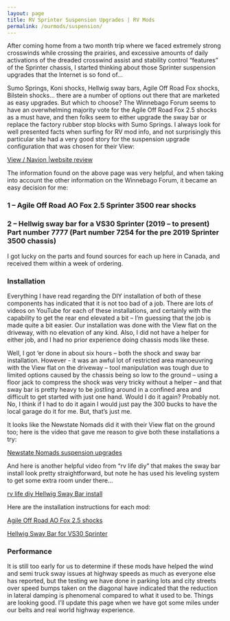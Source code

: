 ```yaml
---
layout: page
title: RV Sprinter Suspension Upgrades | RV Mods
permalink: /ourmods/suspension/
---
```

After coming home from a two month trip where we faced extremely strong crosswinds while crossing the prairies, and excessive amounts of daily activations of the dreaded crosswind assist and stability control “features” of the Sprinter chassis, I started thinking about those Sprinter suspension upgrades that the Internet is so fond of...

Sumo Springs, Koni shocks, Hellwig sway bars, Agile Off Road Fox shocks, Bilstein shocks... there are a number of options out there that are marketed as easy upgrades.  But which to choose?  The Winnebago Forum seems to have an overwhelming majority vote for the Agile Off Road Fox 2.5 shocks as a must have, and then folks seem to either upgrade the sway bar or replace the factory rubber stop blocks with Sumo Springs.  I always look for well presented facts when surfing for RV mod info, and not surprisingly this particular site had a very good story for the suspension upgrade configuration that was chosen for their View:

[View / Navion |website review](https://www.viewnavion.com/mods/suspension)

The information found on the above page was very helpful, and when taking into account the other information on the Winnebago Forum, it became an easy decision for me:

 <h3>1 – Agile Off Road AO Fox 2.5 Sprinter 3500 rear shocks</h3>

<h3>2 – Hellwig sway bar for a VS30 Sprinter (2019 – to present) Part number 7777  (Part number 7254 for the pre 2019  Sprinter 3500 chassis)</h3>

I got lucky on the parts and found sources for each up here in Canada, and received them within a week of ordering.

<h3>Installation</h3>

Everything I have read regarding the DIY installation of both of these components has indicated that it is not too bad of a job.  There are lots of videos on YouTube for each of these installations, and certainly with the capability to get the rear end elevated a bit – I’m guessing that the job is made quite a bit easier.  Our installation was done with the View flat on the driveway, with no elevation of any kind.  Also, I did not have a helper for either job, and I had no prior experience doing chassis mods like these.

Well, I got ‘er done in about six hours – both the shock and sway bar installation.  However - it was an awful lot of restricted area manoeuvring with the View flat on the driveway – tool manipulation was tough due to limited options caused by the chassis being so low to the ground – using a floor jack to compress the shock was very tricky without a helper – and that sway bar is pretty heavy to be jostling around in a confined area and difficult to get started with just one hand.  Would I do it again?  Probably not.  No, I think if I had to do it again I would just pay the 300 bucks to have the local garage do it for me.  But, that’s just me.

It looks like the Newstate Nomads did it with their View flat on the ground too; here is the video that gave me reason to give both these installations a try:

[Newstate Nomads suspension upgrades](https://www.youtube.com/watch?v=qAgmxMrXjSQ)

And here is another helpful video from “rv life diy” that makes the sway bar install look pretty straightforward, but note he has used his leveling system to get some extra room under there...

[rv life diy Hellwig Sway Bar install](https://www.youtube.com/watch?v=boZY0rIXuFM&t=110s)

Here are the installation instructions for each mod:

[Agile Off Road AO Fox 2.5 shocks]( https://agileoffroad.com/wp-content/uploads/2022/05/Sprinter-3500-Rear-Shock-Installation-Guide2.pdf)

[Hellwig Sway Bar for VS30 Sprinter]( https://www.hellwigproducts.com/wp-content/uploads/product-digital-assets/135007777.PDF)

<h3>Performance</h3>

It is still too early for us to determine if these mods have helped the wind and semi truck sway issues at highway speeds as much as everyone else has reported, but the testing we have done in parking lots and city streets over speed bumps taken on the diagonal have indicated that the reduction in lateral damping is phenomenal compared to what it used to be.  Things are looking good.  I’ll update this page when we have got some miles under our belts and real world highway experience.

